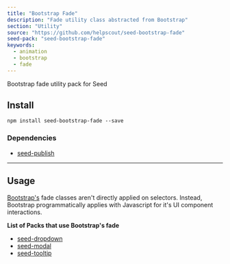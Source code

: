 ```yaml
---
title: "Bootstrap Fade"
description: "Fade utility class abstracted from Bootstrap"
section: "Utility"
source: "https://github.com/helpscout/seed-bootstrap-fade"
seed-pack: "seed-bootstrap-fade"
keywords:
  - animation
  - bootstrap
  - fade
---
```


Bootstrap fade utility pack for Seed


## Install

```
npm install seed-bootstrap-fade --save
```


### Dependencies

* [seed-publish](/seed/packs/seed-publish)



---


## Usage

[Bootstrap's](http://getbootstrap.com/) fade classes aren't directly applied on selectors. Instead, Bootstrap programmatically applies with Javascript for it's UI component interactions.


**List of Packs that use Bootstrap's fade**

* [seed-dropdown](/seed/packs/seed-dropdown)
* [seed-modal](/seed/packs/seed-modal)
* [seed-tooltip](/seed/packs/seed-tooltip)
